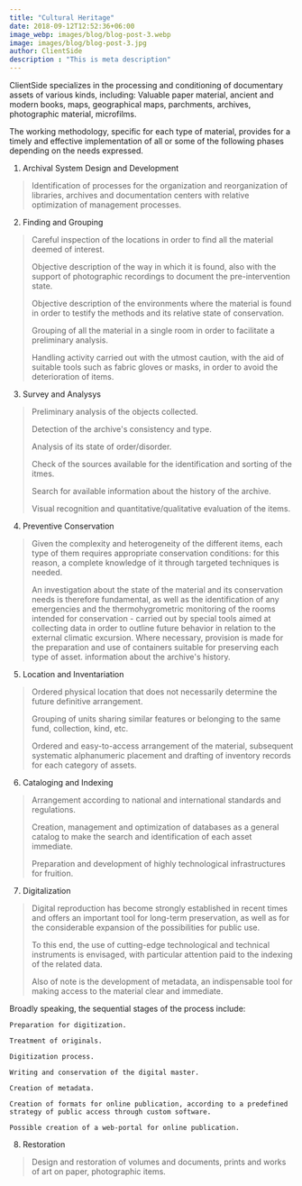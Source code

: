 ```yaml
---
title: "Cultural Heritage"
date: 2018-09-12T12:52:36+06:00
image_webp: images/blog/blog-post-3.webp
image: images/blog/blog-post-3.jpg
author: ClientSide
description : "This is meta description"
---
```


ClientSide specializes in the processing and conditioning of documentary assets of various kinds, including: Valuable paper material, ancient and modern books, maps, geographical maps, parchments, archives, photographic material, microfilms.

The working methodology, specific for each type of material, provides for a timely and effective implementation of all or some of the following phases depending on the needs expressed.

1. Archival System Design and Development

> Identification of processes for the organization and reorganization of libraries, archives and documentation centers with relative optimization of management processes.

2. Finding and Grouping

> Careful inspection of the locations in order to find all the material deemed of interest.
> 
> Objective description of the way in which it is found, also with the support of photographic recordings to document the pre-intervention state.
> 
> Objective description of the environments where the material is found in order to testify the methods and its relative state of conservation.
> 
> Grouping of all the material in a single room in order to facilitate a preliminary analysis.
> 
> Handling activity carried out with the utmost caution, with the aid of suitable tools such as fabric gloves or masks, in order to avoid the deterioration of items. 

3. Survey and Analysys

> Preliminary analysis of the objects collected.
> 
> Detection of the archive's consistency and type.
> 
> Analysis of its state of order/disorder.
> 
> Check of the sources available for the identification and sorting of the itmes.
> 
> Search for available information about the history of the archive.
> 
> Visual recognition and quantitative/qualitative evaluation of the items.

4. Preventive Conservation

> Given the complexity and heterogeneity of the different items, each type of them requires appropriate conservation conditions: for this reason, a complete knowledge of it through targeted techniques is needed.
> 
> An investigation about the state of the material and its conservation needs is therefore fundamental, as well as the identification of any emergencies and the thermohygrometric monitoring of the rooms intended for conservation - carried out by special tools aimed at collecting data in order to outline future behavior in relation to the external climatic excursion. Where necessary, provision is made for the preparation and use of containers suitable for preserving each type of asset.
information about the archive's history.

5. Location and Inventariation

> Ordered physical location that does not necessarily determine the future definitive arrangement.
> 
> Grouping of units sharing similar features or belonging to the same fund, collection, kind, etc.
> 
> Ordered and easy-to-access arrangement of the material, subsequent systematic alphanumeric placement and drafting of inventory records for each category of assets.

6. Cataloging and Indexing

> Arrangement according to national and international standards and regulations.
> 
> Creation, management and optimization of databases as a general catalog to make the search and identification of each asset immediate.
> 
> Preparation and development of highly technological infrastructures for fruition. 

7. Digitalization

> Digital reproduction has become strongly established in recent times and offers an important tool for long-term preservation, as well as for the considerable expansion of the possibilities for public use.
> 
> To this end, the use of cutting-edge technological and technical instruments is envisaged, with particular attention paid to the indexing of the related data.
> 
> Also of note is the development of metadata, an indispensable tool for making access to the material clear and immediate.

Broadly speaking, the sequential stages of the process include:

    Preparation for digitization.
    
    Treatment of originals.
    
    Digitization process.
    
    Writing and conservation of the digital master.
    
    Creation of metadata.
    
    Creation of formats for online publication, according to a predefined strategy of public access through custom software.
    
    Possible creation of a web-portal for online publication.
    
8. Restoration
 
> Design and restoration of volumes and documents, prints and works of art on paper, photographic items.
